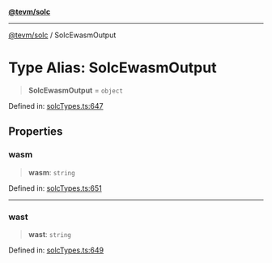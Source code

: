 [**@tevm/solc**](../README.md)

***

[@tevm/solc](../globals.md) / SolcEwasmOutput

# Type Alias: SolcEwasmOutput

> **SolcEwasmOutput** = `object`

Defined in: [solcTypes.ts:647](https://github.com/evmts/compiler/blob/main/packages/solc/src/solcTypes.ts#L647)

## Properties

### wasm

> **wasm**: `string`

Defined in: [solcTypes.ts:651](https://github.com/evmts/compiler/blob/main/packages/solc/src/solcTypes.ts#L651)

***

### wast

> **wast**: `string`

Defined in: [solcTypes.ts:649](https://github.com/evmts/compiler/blob/main/packages/solc/src/solcTypes.ts#L649)
